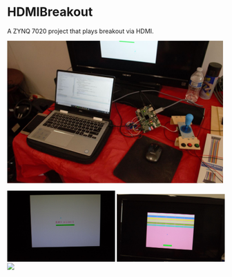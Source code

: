 # HDMIBreakout
A ZYNQ 7020 project that plays breakout via HDMI. 

<img src = "HDMIZYBOMEDIA/HDMIZYBOImage1.JPG" width= "500" >

<img src = "HDMIZYBOMEDIA/HDMIZYBOImage3.JPG" width= "250" > <img src = "HDMIZYBOMEDIA/HDMIZYBOImage5.JPG" width= "250" >
<img src = "HDMIZYBOMEDIA/HDMIZYBOImageA.JPG" width= "500" >


